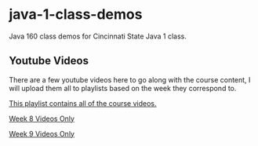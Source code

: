 # java-1-class-demos

Java 160 class demos for Cincinnati State Java 1 class.


## Youtube Videos

There are a few youtube videos here to go along with the course content, I will upload them all to playlists based on the week they correspond to.

[This playlist contains all of the course videos.](https://www.youtube.com/playlist?list=PLWRvoIK5KFynq0EMB2tJ3itY2l1gm8EE4)

[Week 8 Videos Only](https://www.youtube.com/playlist?list=PLWRvoIK5KFyniQYKYZLwCQP1HMTiv9sut)

[Week 9 Videos Only](https://www.youtube.com/playlist?list=PLWRvoIK5KFylgeAzBUNnrY_ioXyItwbaX)

